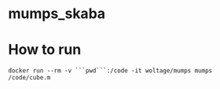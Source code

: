 # mumps_skaba

# How to run

`docker run --rm -v ```pwd```:/code -it woltage/mumps mumps /code/cube.m`
